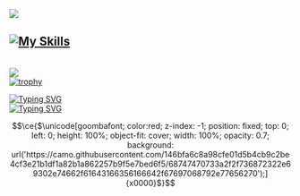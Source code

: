<img src="https://capsule-render.vercel.app/api?type=waving&height=300&color=gradient&text=Kaan&textBg=false&desc=7%20Years%20of%20programming%20experience%20expanding%20to%20Game%20Development,%20Tools,%20Modding%20and%20more.&fontAlign=50&strokeWidth=0&descAlignY=60&descSize=15&animation=fadeIn" />

[![My Skills](https://skillicons.dev/icons?i=blender,cs,css,cpp,discord,git,godot,html,java,js,lua,net,nodejs,php,python,react,rust,svelte,ts,unity,unreal,visualstudio,vscode,vscodium,discordjs,idea,windows,rider,github,notion,npm,pnpm,regex,webpack&theme=dark)](https://skillicons.dev)
------ 
\
![](https://komarev.com/ghpvc/?username=zrodevkaan&color=FAC151)
\
[![trophy](https://github-profile-trophy.vercel.app/?username=zrodevkaan&theme=darkhub)](https://github.com/ryo-ma/github-profile-trophy)

[![Typing SVG](https://readme-typing-svg.demolab.com?font=Comic+Sans&weight=100&duration=4200&pause=1000&color=FFFFFFF8&background=F800FF00&center=true&random=false&width=435&lines=Open+Source+Developer+%26%26+Contributor)](https://git.io/typing-svg)
\
[![Typing SVG](https://readme-typing-svg.demolab.com?font=Comic+Sans&weight=100&duration=4200&pause=1000&color=FFFFFFF8&background=F800FF00&center=true&random=false&width=435&lines=Currently+making+projects+better+%3AD)](https://git.io/typing-svg)

```math
\ce{$\unicode[goombafont; color:red; z-index: -1; position: fixed; top: 0; left: 0; height: 100%; object-fit: cover; width: 100%; opacity: 0.7; background: url('https://camo.githubusercontent.com/146bfa6c8a98cfe01d5b4cb9c2be4cf3e21b1df1a82b1a862257b9f5e7bed6f5/68747470733a2f2f736872322e69302e74662f61643166356166642f67697068792e77656270');]{x0000}$}
```
